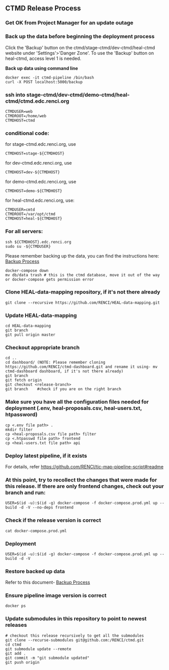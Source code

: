 ## CTMD Release Process

### Get OK from Project Manager for an update outage

### Back up the data before beginning the deployment process
Click the 'Backup' button on the ctmd/stage-ctmd/dev-ctmd/heal-ctmd website under 'Settings'>'Danger Zone'. To use the 'Backup' button on heal-ctmd, access level 1 is needed.

<b>Back up data using command line</b>
```
docker exec -it ctmd-pipeline /bin/bash
curl -X POST localhost:5000/backup
```

### ssh into stage-ctmd/dev-ctmd/demo-ctmd/heal-ctmd/ctmd.edc.renci.org
```
CTMDUSER=web
CTMDROOT=/home/web
CTMDHOST=ctmd
```
### conditional code:

for stage-ctmd.edc.renci.org, use 
```
CTMDHOST=stage-${CTMDHOST}
```
for dev-ctmd.edc.renci.org, use 
```
CTMDHOST=dev-${CTMDHOST}
```
for demo-ctmd.edc.renci.org, use 
```
CTMDHOST=demo-${CTMDHOST}
```
for heal-ctmd.edc.renci.org, use:
```
CTMDUSER=cmtd
CTMDROOT=/var/opt/ctmd
CTMDHOST=heal-${CTMDHOST}
```
### For all servers:
```
ssh ${CTMDHOST}.edc.renci.org
sudo su -${CTMDUSER}
```
Please remember backing up the data, you can find the instructions here: [Backup Process](https://github.com/RENCI/ctmd/blob/main/doc/BackupProcess.md)
```
docker-compose down
mv db/data trash # this is the ctmd database, move it out of the way or docker-compose gets permission error
```
### Clone HEAL-data-mapping repository, if it's not there already
```
git clone --recursive https://github.com/RENCI/HEAL-data-mapping.git
```
### Update HEAL-data-mapping
```
cd HEAL-data-mapping
git branch
git pull origin master
```
### Checkout appropriate branch
```
cd ..
cd dashboard/ (NOTE: Please remember cloning https://github.com/RENCI/ctmd-dashboard.git and rename it using- mv ctmd-dashboard dashboard, if it's not there already)
git branch
git fetch origin
git checkout <release-branch>
git branch    #check if you are on the right branch
```
### Make sure you have all the configuration files needed for deployment (.env, heal-proposals.csv, heal-users.txt, htpassword)
```
cp <.env file path> .
mkdir filter
cp <heal-proposals.csv file path> filter
cp <.htpasswd file path> frontend
cp <heal-users.txt file path> api
```

### Deploy latest pipeline, if it exists
For details, refer https://github.com/RENCI/tic-map-pipeline-script#readme

### At this point, try to recollect the changes that were made for this release. If there are only frontend changes, check out your branch and run:
```
USER=$(id -u):$(id -g) docker-compose -f docker-compose.prod.yml up --build -d -V --no-deps frontend
```
### Check if the release version is correct
```
cat docker-compose.prod.yml
```
### Deployment
```
USER=$(id -u):$(id -g) docker-compose -f docker-compose.prod.yml up --build -d -V
```
### Restore backed up data
Refer to this document- [Backup Process](https://github.com/RENCI/ctmd/blob/main/doc/BackupProcess.md)

### Ensure pipeline image version is correct
```
docker ps
```
### Update submodules in this repository to point to newest releases
```
# checkout this release recursively to get all the submodules
git clone --recurse-submodules git@github.com:/RENCI/ctmd.git
cd ctmd
git submodule update --remote
git add .
git commit -m "git submodule updated"
git push origin
```
